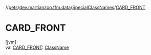 //[pets](../../../index.md)/[dev.martianzoo.tfm.data](../index.md)/[SpecialClassNames](index.md)/[CARD_FRONT](-c-a-r-d_-f-r-o-n-t.md)

# CARD_FRONT

[jvm]\
val [CARD_FRONT](-c-a-r-d_-f-r-o-n-t.md): [ClassName](../../dev.martianzoo.tfm.pets.ast/-class-name/index.md)
